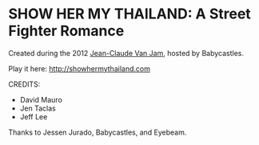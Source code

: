 SHOW HER MY THAILAND: A Street Fighter Romance
==============================================

Created during the 2012 [Jean-Claude Van Jam](http://jeanclaudevanjam.com/), hosted by Babycastles.

Play it here: http://showhermythailand.com

CREDITS:
  - David Mauro
  - Jen Taclas
  - Jeff Lee

Thanks to Jessen Jurado, Babycastles, and Eyebeam.
